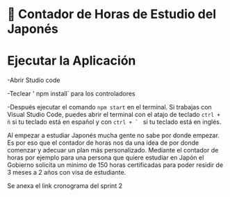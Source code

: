 # 📌 Contador de Horas de Estudio del Japonés

# Ejecutar la Aplicación
-Abrir Studio code 


-Teclear ' npm install` para los controladores


-Después ejecutar el comando `npm start` en el terminal. Si trabajas con Visual Studio Code, puedes abrir el terminal con el atajo de teclado `ctrl + ñ` si tu teclado está en español y con ``ctrl + ` `` si tu teclado está en inglés.

Al empezar a estudiar Japonés mucha gente no sabe por donde empezar. 
Es por eso que el contador de horas nos da una idea de por donde comenzar y 
adecuar un plan más personalizado. 
Mediante el contador de horas por ejemplo para una persona que quiere estudiar en Japón el Gobierno solicita un minimo de 150 horas certificadas para poder residir de 3 meses a 2 años con visa de estudiante. 

Se anexa el link cronograma del sprint 2 

[
](https://drive.google.com/file/d/15-yab4D7QuJbl_Ntm2NDUtIQLVx6r7tS/view?usp=sharing)
